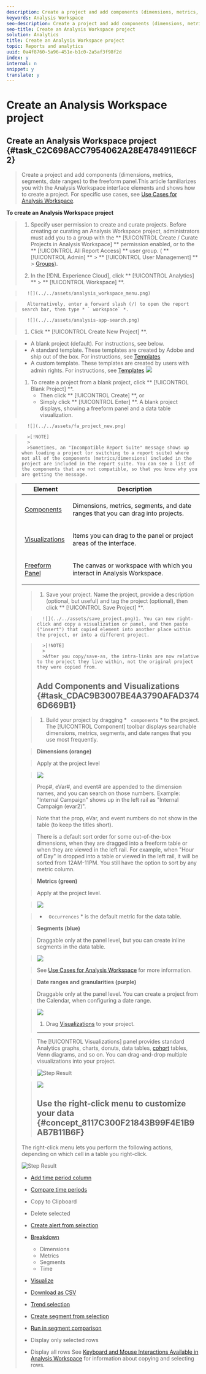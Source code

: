 ```yaml
---
description: Create a project and add components (dimensions, metrics, segments, date ranges) to the freeform panel.
keywords: Analysis Workspace
seo-description: Create a project and add components (dimensions, metrics, segments, date ranges) to the freeform panel.
seo-title: Create an Analysis Workspace project
solution: Analytics
title: Create an Analysis Workspace project
topic: Reports and analytics
uuid: 0a4f8760-5a96-451e-b1c0-2a5af3f98f2d
index: y
internal: n
snippet: y
translate: y
---
```


# Create an Analysis Workspace project

## Create an Analysis Workspace project {#task_C2C698ACC7954062A28E4784911E6CF2}
>Create a project and add components (dimensions, metrics, segments, date ranges) to the freeform panel.This article familiarizes you with the Analysis Workspace interface elements and shows how to create a project. For specific use cases, see [ Use Cases for Analysis Workspace](../../analysis_workspace_bucket/analysis-workspace-features/freeform-analysis-examples-use-cases.md#concept_173D1EB783F24EA89E754628BA30FF4B). 

**To create an Analysis Workspace project** 

>1. Specify user permission to create and curate projects.
>   Before creating or curating an Analysis Workspace project, administrators must add you to a group with the ** [!UICONTROL  Create / Curate Projects in Analysis Workspace] ** permission enabled, or to the ** [!UICONTROL  All Report Access] ** user group. ( ** [!UICONTROL  Admin] ** > ** [!UICONTROL  User Management] ** &gt; [ Groups](https://marketing.adobe.com/resources/help/en_US/reference/?f=groups)). 
>
>1. In the [!DNL  Experience Cloud], click ** [!UICONTROL  Analytics] ** > ** [!UICONTROL  Workspace] **.

>       ![](../../assets/analysis_workspace_menu.png) 

>       Alternatively, enter a forward slash (/) to open the report search bar, then type * ` workspace` *. 

>       ![](../../assets/analysis-app-search.png) 
>1. Click ** [!UICONTROL  Create New Project] **.

>    
>    * A blank project (default). For instructions, see below.
>    * A standard template. These templates are created by Adobe and ship out of the box. For instructions, see [ Templates](../../analysis_workspace_bucket/freeform_overview/starter_projects.md#concept_49B9A327C5004DB0A4BE6291435625C5)
>    * A custom template. These templates are created by users with admin rights. For instructions, see [ Templates](../../analysis_workspace_bucket/freeform_overview/starter_projects.md#concept_49B9A327C5004DB0A4BE6291435625C5)
>       ![](../../assets/start_modal.png) 
>1. To create a project from a blank project, click ** [!UICONTROL  Blank Project] **.
>    * Then click ** [!UICONTROL  Create] **, or
>    * Simply click ** [!UICONTROL  Enter] **.
>   A blank project displays, showing a freeform panel and a data table visualization. 
>

>       ![](../../assets/fa_project_new.png) 

>       >[!NOTE]
>       >
>       >Sometimes, an "Incompatible Report Suite" message shows up when loading a project (or switching to a report suite) where not all of the components (metrics/dimensions) included in the project are included in the report suite. You can see a list of the components that are not compatible, so that you know why you are getting the message.

>    <table id="table_3989E45D9D4241CBB2E58B29DA257B2F"> 
 <thead> 
  <tr> 
   <th colname="col1" class="entry"> Element </th> 
   <th colname="col2" class="entry"> Description </th> 
  </tr> 
 </thead>
 <tbody> 
  <tr> 
   <td colname="col1"><a href="../../analysis_workspace_bucket/analysis-workspace-components.md#concept_BEBE3A75E072495D9E2F895567BBD462" format="dita" scope="local"> Components</a> </td> 
   <td colname="col2"> <p>Dimensions, metrics, segments, and date ranges that you can drag into projects. </p> </td> 
  </tr> 
  <tr> 
   <td colname="col1"><a href="../../analysis_workspace_bucket/freeform-analysis-visualizations.md#concept_09242627629147A88A68F1506954C276" format="dita" scope="local"> Visualizations</a> </td> 
   <td colname="col2"> <p>Items you can drag to the panel or project areas of the interface. </p> </td> 
  </tr> 
  <tr> 
   <td colname="col1"><a href="../../analysis_workspace_bucket/freeform-analysis-visualizations/freeform-table.md#concept_0D2E24FCCBAF4194AA941448860E422F" format="dita" scope="local"> Freeform Panel </a> </td> 
   <td colname="col2"> <p>The canvas or workspace with which you interact in Analysis Workspace. </p> </td> 
  </tr> 
 </tbody> 
</table>

>1. Save your project. Name the project, provide a description (optional, but useful) and tag the project (optional), then click ** [!UICONTROL  Save Project] **.

>       ![](../../assets/save_project.png)1. You can now right-click and copy a visualization or panel, and then paste ("insert") that copied element into another place within the project, or into a different project.


>       >[!NOTE]
>       >
>       >After you copy/save-as, the intra-links are now relative to the project they live within, not the original project they were copied from.
>## Add Components and Visualizations {#task_CDAC9B3007BE4A3790AFAD3746D669B1}

>1. Build your project by dragging * ` components` * to the project.
>   The [!UICONTROL  Component] toolbar displays searchable dimensions, metrics, segments, and date ranges that you use most frequently. 

>   **Dimensions (orange)** 

>   Apply at the project level 

>   ![](../../assets/dimensions.png) 

>   Prop#, eVar#, and event# are appended to the dimension names, and you can search on those numbers. Example: "Internal Campaign" shows up in the left rail as "Internal Campaign (evar2)". 

>   Note that the prop, eVar, and event numbers do not show in the table (to keep the titles short). 

>   There is a default sort order for some out-of-the-box dimensions, when they are dragged into a freeform table or when they are viewed in the left rail. For example, when "Hour of Day" is dropped into a table or viewed in the left rail, it will be sorted from 12AM-11PM. You still have the option to sort by any metric column. 

>   **Metrics (green)** 

>   Apply at the project level. 

>   ![](../../assets/metrics.png) 

>* ` Occurrences` * is the default metric for the data table. 

>   **Segments (blue)** 

>   Draggable only at the panel level, but you can create inline segments in the data table. 

>   ![](../../assets/segments.png) 

>   See [ Use Cases for Analysis Workspace](../../analysis_workspace_bucket/analysis-workspace-features/freeform-analysis-examples-use-cases.md#concept_173D1EB783F24EA89E754628BA30FF4B) for more information. 

>   **Date ranges and granularities (purple)** 

>   Draggable only at the panel level. You can create a project from the Calendar, when configuring a date range. 

>   ![](../../assets/date-ranges.png) 
>
>1. Drag [ Visualizations](../../analysis_workspace_bucket/freeform-analysis-visualizations.md#concept_09242627629147A88A68F1506954C276) to your project.
>   **** 

>   The [!UICONTROL  Visualizations] panel provides standard Analytics graphs, charts, donuts, data tables, [ cohort](../../analysis_workspace_bucket/freeform-analysis-visualizations/cohort-table/cohort_analysis.md#concept_9D240A490265427DA694D18D14EACC0E) tables, Venn diagrams, and so on. You can drag-and-drop multiple visualizations into your project. 

>   ![Step Result](../../assets/visualizations.png) 

>   ![](../../assets/fa_full_panel.png) 
>
>## Use the right-click menu to customize your data {#concept_8117C300F21843B99F4E1B9AB7B11B6F}
The right-click menu lets you perform the following actions, depending on which cell in a table you right-click. 

![Step Result](../../assets/fa_data_table_actions.png) 

<!-- <p>Need descriptions... </p> -->

* [ Add time period column](../../analysis_workspace_bucket/analysis-workspace-components/calendar/time_comparison.md#concept_93BCAD81B7A54ABBBA5CD9E419F6F764)
* [ Compare time periods](../../analysis_workspace_bucket/analysis-workspace-components/calendar/time_comparison.md#concept_93BCAD81B7A54ABBBA5CD9E419F6F764)
* Copy to Clipboard
* Delete selected
* [ Create alert from selection](../../analysis_workspace_bucket/virtual-analyst/intellligent_alerts.md#concept_3B41B293C0C444038A9F3068A7676D42)
* [ Breakdown](../../analysis_workspace_bucket/analysis-workspace-components/dimensions/t_breakdown_fa.md#task_B594DA2476E84DFDA8279E831F0BD9C4) 
    * Dimensions
    * Metrics
    * Segments
    * Time

* [ Visualize](../../analysis_workspace_bucket/freeform-analysis-visualizations.md#concept_09242627629147A88A68F1506954C276)
* [ Download as CSV](../../analysis_workspace_bucket/curate/download_send.md#concept_BB548979F47F45739679B830428C3025)
* [ Trend selection](../../analysis_workspace_bucket/analysis-workspace-features.md#concept_4D69EE46E3C24EEB97C935A8789364F9)
* [ Create segment from selection](../../analysis_workspace_bucket/analysis-workspace-components/t_freeform-project-segment.md#task_11C6A2C7717B48049E5750B9D20FEC80)
* [ Run in segment comparison](../../analysis_workspace_bucket/panels/segment-comparison.md#concept_74FAC1C6D0204F9190A110B0D9005793)
* Display only selected rows
* Display all rows
See [ Keyboard and Mouse Interactions Available in Analysis Workspace](../../analysis_workspace_bucket/freeform_overview/fa_shortcut_keys.md#concept_9A6356084DBC4D468E265E7A65B3E051) for information about copying and selecting rows. 
